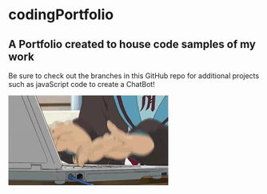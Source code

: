 # codingPortfolio
## A Portfolio created to house code samples of my work


Be sure to check out the branches in this GitHub repo for additional projects such as javaScript code to create a ChatBot!

![](https://github.com/acourtney2015/codingPortfolio/blob/master/giphy.gif)
